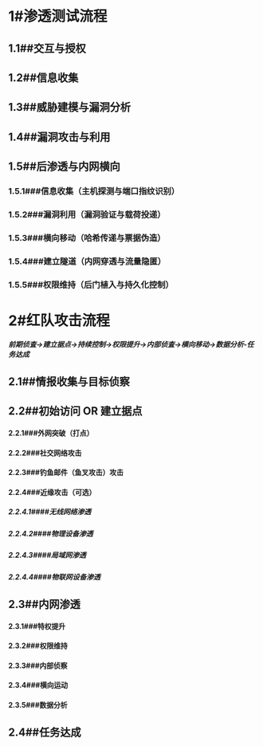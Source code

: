 # 1#**渗透测试流程**

## 1.1##交互与授权

## 1.2##信息收集

## 1.3##威胁建模与漏洞分析

## 1.4##漏洞攻击与利用

## 1.5##后渗透与内网横向

### 1.5.1###信息收集（主机探测与端口指纹识别）

### 1.5.2###漏洞利用（漏洞验证与载荷投递）

### 1.5.3###横向移动（哈希传递与票据伪造）

### 1.5.4###建立隧道（内网穿透与流量隐匿）

### 1.5.5###权限维持（后门植入与持久化控制）

# 2#红队攻击流程



***前期侦査->建立据点->持续控制->权限提升->内部侦査->横向移动->数据分析-任务达成***



## 2.1##情报收集与目标侦察

## 2.2##初始访问 OR 建立据点

#### 2.2.1###外网突破（打点）

#### 2.2.2###社交网络攻击

#### 2.2.3###钓鱼邮件（鱼叉攻击）攻击

#### 2.2.4###近缘攻击（可选）

##### 2.2.4.1####无线网络渗透

##### 2.2.4.2####物理设备渗透

##### 2.2.4.3####局域网渗透

##### 2.2.4.4####物联网设备渗透

## 2.3##内网渗透

#### 2.3.1###特权提升

#### 2.3.2###权限维持

#### 2.3.3###内部侦察

#### 2.3.4###横向运动

#### 2.3.5###数据分析

## 2.4##任务达成